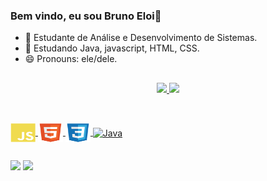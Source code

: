 ### Bem vindo, eu sou Bruno Eloi👋

- 🌱 Estudante de Análise e Desenvolvimento de Sistemas.
- 💬 Estudando Java, javascript, HTML, CSS.
- 😄 Pronouns: ele/dele.

##

<div align="center">
  <a href="https://github.com/brunoeloi12">
  <img height="180em" src="https://github-readme-stats.vercel.app/api?username=brunoeloi12&show_icons=true&theme=tokyonight&include_all_commits=true&count_private=true"/>
  <img height="180em" src="https://github-readme-stats.vercel.app/api/top-langs/?username=brunoeloi12&layout=compact&langs_count=7&theme=tokyonight"/>
</div>

##
 
<div style="display: inline_block"><br>
  <img align="center" alt="Js" height="30" width="40" src="https://raw.githubusercontent.com/devicons/devicon/master/icons/javascript/javascript-plain.svg">
  <img align="center" alt="HTML" height="30" width="40" src="https://raw.githubusercontent.com/devicons/devicon/master/icons/html5/html5-original.svg">
  <img align="center" alt="CSS" height="30" width="40" src="https://raw.githubusercontent.com/devicons/devicon/master/icons/css3/css3-original.svg">
  <img align="center" alt="Java" height="30" width="40" src="https://cdn.jsdelivr.net/gh/devicons/devicon/icons/java/java-original-wordmark.svg">
</div>
  
##
  
<div>  
  <a href = "mailto:brunoeloi12@gmail.com"><img src="https://img.shields.io/badge/-Gmail-%23333?style=for-the-badge&logo=gmail&logoColor=white" target="_blank"></a>
  <a href="https://https://www.linkedin.com/in/bruno-eloi-97a13920a/" target="_blank"><img src="https://img.shields.io/badge/-LinkedIn-%230077B5?style=for-the-badge&logo=linkedin&logoColor=white" target="_blank"></a> 
</div>
